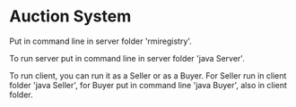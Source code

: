 # Auction System

Put in command line in server folder 'rmiregistry'.

To run server put in command line  in server folder 'java Server'.

To run client, you can run it as a Seller or as a Buyer. For Seller run in client folder 'java Seller', for Buyer put in command line 'java Buyer', also in client folder.